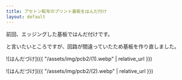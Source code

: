 ```yaml
---
title: アセトン転写のプリント基板をはんだ付け
layout: default
---
```


前回、エッジングした基板ではんだ付けです。

と言いたいところですが、回路が間違っていたため基板を作り直しました。

![はんだづけ]({{ "/assets/img/pcb2/(1).webp" | relative_url }})

![はんだづけ]({{ "/assets/img/pcb2/(2).webp" | relative_url }})
